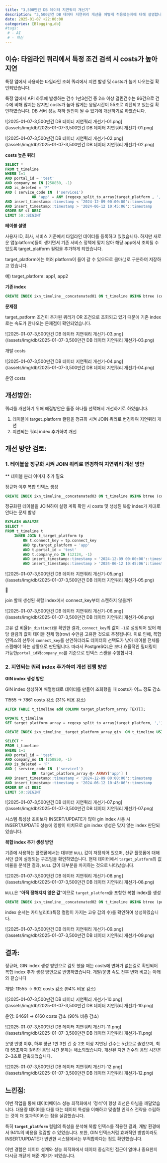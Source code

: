 ```yaml
---
title: "3,500만건 DB 데이터 지연쿼리 개선기"
description: "3,500만건 DB 데이터 지연쿼리 개선을 어떻게 적용했는지에 대해 설명합니다."
date: 2025-01-07 +22:00:00
categories: [Blogging,db]
#tags:
 # - AI
 # - 혁신
---
```


## 이슈: 타임라인 쿼리에서 특정 조건 검색 시 costs가 높아 지연

특정 앱에서 사용하는 타임라인 조회 쿼리에서 지연 발생 및 costs가 높게 나오는걸 확인되었습니다.

특정 앱에서 API 하루에 발생하는 건수 1만3천건 중 2초 이상 걸린건수는 96건으로 건수에 비해 많지는 않지만 costs가 높아 많게는 응답시간이 55초로 리턴되고 있는걸 확인하였습니다. DB 서버 성능 저하 원인이 될 수 있기에 개선하기로 하였습니다.

![2025-01-07-3,500만건 DB 데이터 지연쿼리 개선기-01.png](/assets/img/db/2025-01-07-3,500만건 DB 데이터 지연쿼리 개선기-01.png)

![2025-01-07-3,500만건 DB 데이터 지연쿼리 개선기-02.png](/assets/img/db/2025-01-07-3,500만건 DB 데이터 지연쿼리 개선기-02.png)

**costs 높은 쿼리**

```sql
SELECT *
FROM t_timeline
WHERE 1=1 	
AND portal_id = 'test'
AND company_no IN (258850, -1)
AND is_deleted = 'F'
AND ( service_code IN  ('service1')
			OR 'app' = ANY (regexp_split_to_array(target_platform , ',')))
AND insert_timestamp::timestamp < '2024-12-09 00:00:00'::timestamp
AND insert_timestamp::timestamp > '2024-06-12 10:45:06'::timestamp
ORDER BY st DESC
LIMIT 50::BIGINT
```

**테이블 설명**

사용자 ID, 회사, 서비스 기준에서 타임라인 데이터를 등록하고 있었습니다. 하지만 새로운 앱(platform)들이 생기면서 기존 서비스 정책에 맞지 않아 해당 app에서 조회될 수 있도록 target_platform 컬럼을 추가하게 되었습니다.

target_platform에는 여러 platform이 들어 갈 수 있으므로 콤마(,)로 구분하여 저장하고 있습니다. 

예) target_platform: app1, app2

**기존 index**

```sql
CREATE INDEX ixn_timeline__concatenated01 ON t_timeline USING btree (company_no, portal_id, service_code, insert_timestamp DESC)
```

**문제점**

target_patform 조건이 추가된 쿼리가 OR 조건으로 조회되고 있기 때문에 기존 index로는 속도가 안나오는 문제점이 확인되었습니다.

![2025-01-07-3,500만건 DB 데이터 지연쿼리 개선기-03.png](/assets/img/db/2025-01-07-3,500만건 DB 데이터 지연쿼리 개선기-03.png)

개발 costs

![2025-01-07-3,500만건 DB 데이터 지연쿼리 개선기-04.png](/assets/img/db/2025-01-07-3,500만건 DB 데이터 지연쿼리 개선기-04.png)

운영 costs

## 개선방안:

쿼리를 개선하기 위해 해결방안은 둘중 하나를 선택해서 개선하기로 하였습니다.

1. 테이블에 target_platform 컬럼을 정규화 시켜 JOIN 쿼리로 변경하여 지연쿼리 개선
2. 지연되는 쿼리 index 추가하여 개선

## 개선 방안 검토:

### **1. 테이블을 정규화 시켜 JOIN 쿼리로 변경하여 지연쿼리 개선 방안**

** 테이블 분리 이미지 추가 필요

정규화 이후 복합 인덱스 생성

```sql
CREATE INDEX ixn_timeline__concatenated03 ON t_timeline USING btree (connect_key, portal_id, company_no)
```

정규화된 테이블을 JOIN하여 실행 계획 확인 시 costs 및 생성된 복합 index가 제대로 안타는 문제 발생

```sql
EXPLAIN ANALYZE
SELECT *
FROM t_timeline t
	INNER JOIN t_target_platform tp
		ON t.connect_key = tp.connect_key
		AND tp.target_platform = 'app'
		AND t.portal_id = 'test'
		AND t.company_no IN (12124, -1)
		AND insert_timestamp::timestamp < '2024-12-09 00:00:00'::timestamp
		AND insert_timestamp::timestamp > '2024-06-12 10:45:06'::timestamp
```

![2025-01-07-3,500만건 DB 데이터 지연쿼리 개선기-05.png](/assets/img/db/2025-01-07-3,500만건 DB 데이터 지연쿼리 개선기-05.png)

<aside>
🤔

join 할때 생성된 복합 index에서 connect_key부터 스캔하지 않을까?

![2025-01-07-3,500만건 DB 데이터 지연쿼리 개선기-06.png](/assets/img/db/2025-01-07-3,500만건 DB 데이터 지연쿼리 개선기-06.png)

고유 값 비율(`n_distinct`)을 확인한 결과, `connect_key`의 값이 `-1`로 설정되어 있어 해당 컬럼의 값이 테이블 전체 행(row) 수만큼 고유한 것으로 추정됩니다. 이로 인해, 복합 인덱스의 선두에 `connect_key`를 선언하더라도 데이터의 선택도가 낮아 테이블 전체를 스캔해야 하는 상황으로 판단됩니다. 따라서 PostgreSQL은 보다 효율적인 필터링이 가능한`portal_id`와`company_no`를 기준으로 인덱스 스캔을 수행합니다.

</aside>

### **2. 지연되는 쿼리 index 추가하여 개선 진행 방안**

**GIN index 생성 방안**

GIN index 생성하여 배열형태로 데이터를 만들어 조회했을 때 costs가 어느 정도 감소

11555 → 7861 costs 감소 (31% 비용 감소)

```sql
ALTER TABLE t_timeline add COLUMN target_platform_array TEXT[];

UPDATE t_timeline 
SET target_platform_array = regexp_split_to_array(target_platform, ',');

CREATE INDEX ixn_timeline__target_platform_array_gin  ON t_timeline USING GIN (target_platform_array);

SELECT *
FROM t_timeline
WHERE 1=1 	
AND portal_id = 'test'
AND company_no IN (258850, -1)
AND is_deleted = 'F'
AND ( service_code IN  ('service1')
			OR  target_platform_array @> ARRAY['app'] )
AND insert_timestamp::timestamp < '2024-12-09 00:00:00'::timestamp
AND insert_timestamp::timestamp > '2024-06-12 10:45:06'::timestamp
ORDER BY st DESC
LIMIT 50::BIGINT
```

![2025-01-07-3,500만건 DB 데이터 지연쿼리 개선기-07.png](/assets/img/db/2025-01-07-3,500만건 DB 데이터 지연쿼리 개선기-07.png)

시스템 특성상 조회보다 INSERT/UPDATE가 많아 gin index 사용 시 INSERT/UPDATE 성능에 영향이 미치므로 gin index 생성은 맞지 않는 index 판단되었습니다.

**복합 index 추가 생성 방안**

기존에 사용하는 플랫폼에서는 대부분 `NULL` 값이 저장되어 있으며, 신규 플랫폼에 대해서만 값이 설정되는 구조임을 확인하였습니다. 현재 데이터에서 `target_platform`의 값 비율을 분석한 결과, `NULL` 값이 대부분을 차지하는 것으로 나타났습니다.

![2025-01-07-3,500만건 DB 데이터 지연쿼리 개선기-08.png](/assets/img/db/2025-01-07-3,500만건 DB 데이터 지연쿼리 개선기-08.png)

`NULL`은 “**아직 정해지지 않은 값**“이므로 `target_platform`을 포함한 복합 index를 생성

```sql
CREATE INDEX ixn_timeline__concatenated02 ON t_timeline USING btree (portal_id, company_no, service_code, target_service_code)
```

index 순서는 카디널리티(특정 컬럼이 가지는 고유 값의 수)를 확인하여 생성하였습니다.

![2025-01-07-3,500만건 DB 데이터 지연쿼리 개선기-09.png](/assets/img/db/2025-01-07-3,500만건 DB 데이터 지연쿼리 개선기-09.png)

## 결과:

정규화, GIN index 생성 방안으로 검토 했을 때는 costs에 변화가 없는걸로 확인되어 복합 index 추가 생성 방안으로 반영하였습니다. 개발/운영 속도 전후 변화 비교는 아래와 같습니다

개발: 11555 → 602 costs 감소 (94% 비용 감소)

![2025-01-07-3,500만건 DB 데이터 지연쿼리 개선기-10.png](/assets/img/db/2025-01-07-3,500만건 DB 데이터 지연쿼리 개선기-10.png)

운영: 64691 → 6160 costs 감소 (90% 비용 감소)

![2025-01-07-3,500만건 DB 데이터 지연쿼리 개선기-11.png](/assets/img/db/2025-01-07-3,500만건 DB 데이터 지연쿼리 개선기-11.png)

운영 반영 이후, 하루 평균 1만 3천 건 중 2초 이상 지연된 건수는 5건으로 줄었으며, 최대 55초까지 걸리던 응답 시간 문제는 해소되었습니다. 개선된 지연 건수의 응답 시간은 2~3초로 단축되었습니다.

![2025-01-07-3,500만건 DB 데이터 지연쿼리 개선기-12.png](/assets/img/db/2025-01-07-3,500만건 DB 데이터 지연쿼리 개선기-12.png)

## 느낀점:

이번 작업을 통해 데이터베이스 성능 최적화에서 '정석'이 항상 최선은 아님을 깨달았습니다. 대용량 데이터를 다룰 때는 데이터 특성을 이해하고 맞춤형 인덱스 전략을 수립하는 것이 더 효과적이라는 점을 실감했습니다.

특히 **`target_platform`** 컬럼의 특성을 분석해 복합 인덱스를 적용한 결과, 개발 환경에서 94%의 비용을 절감할 수 있었습니다. 또한, GIN 인덱스처럼 효과적인 방법이라도 INSERT/UPDATE가 빈번한 시스템에서는 부적합하다는 점도 확인했습니다.

이번 경험은 데이터 설계와 성능 최적화에서 데이터 중심적인 접근이 얼마나 중요한지 다시금 깨닫게 해준 계기가 되었습니다.
